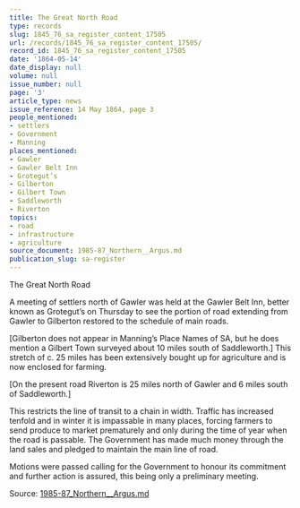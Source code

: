 ```yaml
---
title: The Great North Road
type: records
slug: 1845_76_sa_register_content_17505
url: /records/1845_76_sa_register_content_17505/
record_id: 1845_76_sa_register_content_17505
date: '1864-05-14'
date_display: null
volume: null
issue_number: null
page: '3'
article_type: news
issue_reference: 14 May 1864, page 3
people_mentioned:
- settlers
- Government
- Manning
places_mentioned:
- Gawler
- Gawler Belt Inn
- Grotegut’s
- Gilberton
- Gilbert Town
- Saddleworth
- Riverton
topics:
- road
- infrastructure
- agriculture
source_document: 1985-87_Northern__Argus.md
publication_slug: sa-register
---
```


The Great North Road

A meeting of settlers north of Gawler was held at the Gawler Belt Inn, better known as Grotegut’s on Thursday to see the portion of road extending from Gawler to Gilberton restored to the schedule of main roads.

[Gilberton does not appear in Manning’s Place Names of SA, but he does mention a Gilbert Town surveyed about 10 miles south of Saddleworth.]  This stretch of c. 25 miles has been extensively bought up for agriculture and is now enclosed for farming.

[On the present road Riverton is 25 miles north of Gawler and 6 miles south of Saddleworth.]

This restricts the line of transit to a chain in width.  Traffic has increased tenfold and in winter it is impassable in many places, forcing farmers to send produce to market prematurely and only during the time of year when the road is passable.  The Government has made much money through the land sales and pledged to maintain the main line of road.

Motions were passed calling for the Government to honour its commitment and further action is assured, this being only a preliminary meeting.

Source: [1985-87_Northern__Argus.md](/downloads/markdown/1985-87_Northern__Argus.md)
